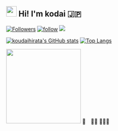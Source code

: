 ## <img src="https://media.giphy.com/media/hvRJCLFzcasrR4ia7z/giphy.gif" width="28">  Hi! I'm kodai 🇯🇵 


[![Followers](https://badgen.org/img/bluesky/hk0601.bsky.social/followers?style=plastic)](https://bsky.app/profile/hk0601.bsky.social)
[![follow](https://img.shields.io/github/followers/koudaihirata?label=follow&logo=github&style=flat)](https://github.com/koudaihirata)
![](https://komarev.com/ghpvc/?username=your-github-koudaihirata)

[![koudaihirata's GitHub stats](https://github-readme-stats.vercel.app/api?username=koudaihirata&theme=solarized-light&show_icons=true)](https://github.com/koudaihirata/github-readme-stats)
[![Top Langs](https://github-readme-stats.vercel.app/api/top-langs/?username=koudaihirata&theme=solarized-light&show_icons=true&layout=compact)](https://github.com/koudaihirata/github-readme-stats)

<img src="https://media.giphy.com/media/1J3QDtPEB01SEH9X4d/giphy.gif?cid=82a1493bykkc9e4h0wy1qzt1zb1ny8vlm5u63mc1pznfvjg0&ep=v1_gifs_trending&rid=giphy.gif&ct=g" width="200">
<!-- <img src="https://media.giphy.com/media/jZAwc1FZ4TednLkWwu/giphy.gif?cid=82a1493bxhg7wvxc2qneygmq7wxf2y6ayd392xm3j6s04tba&ep=v1_gifs_trending&rid=giphy.gif&ct=g" width="100"> -->
🏁　🏇🏼 🐎🏇🏼
